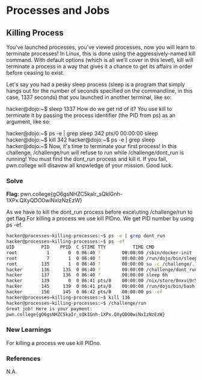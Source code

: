 # Processes and Jobs

## Killing Process

You've launched processes, you've viewed processes, now you will learn to terminate processes! In Linux, this is done using the aggressively-named kill command. With default options (which is all we'll cover in this level), kill will terminate a process in a way that gives it a chance to get its affairs in order before ceasing to exist.

Let's say you had a pesky sleep process (sleep is a program that simply hangs out for the number of seconds specified on the commandline, in this case, 1337 seconds) that you launched in another terminal, like so:

hacker@dojo:~$ sleep 1337
How do we get rid of it? You use kill to terminate it by passing the process identifier (the PID from ps) as an argument, like so:

hacker@dojo:~$ ps -e | grep sleep
 342 pts/0    00:00:00 sleep
hacker@dojo:~$ kill 342
hacker@dojo:~$ ps -e | grep sleep
hacker@dojo:~$
Now, it's time to terminate your first process! In this challenge, /challenge/run will refuse to run while /challenge/dont_run is running! You must find the dont_run process and kill it. If you fail, pwn.college will disavow all knowledge of your mission. Good luck.

### Solve
**Flag:** pwn.college{gO6gsNHZC5kaIr_sQkIGnh-1XPx.QXyQDO0wiNxIzNzEzW}

As we have to kill the dont_run process before exce\uting /challenge/run to get flag.For killing a process we use kill PIDno. We get PID number by using ps -ef.

```bash
hacker@processes~killing-processes:~$ ps -e | grep dont_run
hacker@processes~killing-processes:~$ ps -ef
UID          PID    PPID  C STIME TTY          TIME CMD
root           1       0  0 06:40 ?        00:00:00 /sbin/docker-init -- /nix/var/nix/profiles/dojo-workspace/bin/dojo-i
root           7       1  0 06:40 ?        00:00:00 /run/dojo/bin/sleep 6h
root         135       1  0 06:40 ?        00:00:00 su -c /challenge/.launcher hacker
hacker       136     135  0 06:40 ?        00:00:00 /challenge/dont_run
hacker       137     136  0 06:40 ?        00:00:00 sleep 6h
hacker       139       0  0 06:41 pts/0    00:00:00 /nix/store/0nxvi9r5ymdlr2p24rjj9qzyms72zld1-bash-interactive-5.2p37/
hacker       145     139  0 06:41 pts/0    00:00:00 /run/dojo/bin/bash --login
hacker       156     145  0 06:42 pts/0    00:00:00 ps -ef
hacker@processes~killing-processes:~$ kill 136
hacker@processes~killing-processes:~$ /challenge/run
Great job! Here is your payment:
pwn.college{gO6gsNHZC5kaIr_sQkIGnh-1XPx.QXyQDO0wiNxIzNzEzW}
```

### New Learnings
For killing a process we use kill PIDno.

### References 
N.A.

